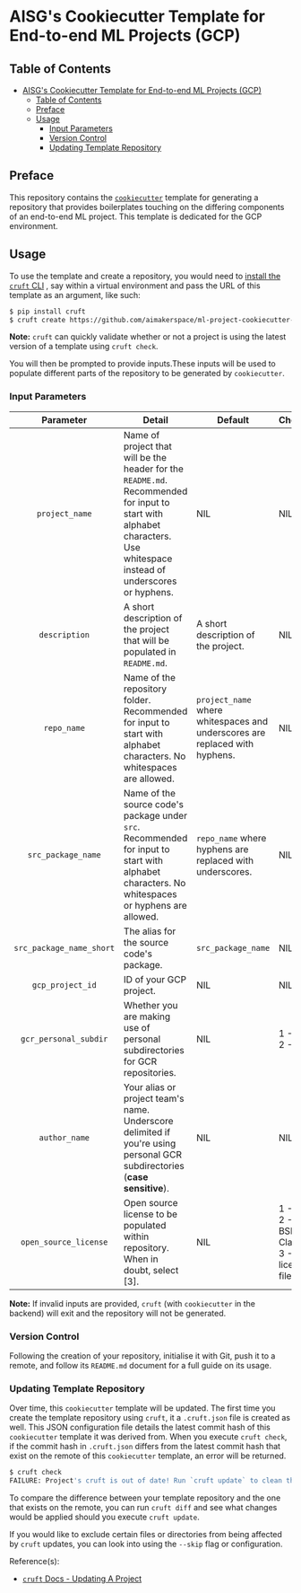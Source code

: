 # AISG's Cookiecutter Template for End-to-end ML Projects (GCP)

## Table of Contents

- [AISG's Cookiecutter Template for End-to-end ML Projects (GCP)](#aisgs-cookiecutter-template-for-end-to-end-ml-projects-gcp)
  - [Table of Contents](#table-of-contents)
  - [Preface](#preface)
  - [Usage](#usage)
    - [Input Parameters](#input-parameters)
    - [Version Control](#version-control)
    - [Updating Template Repository](#updating-template-repository)

## Preface

This repository contains the
[`cookiecutter`](https://cookiecutter.readthedocs.io/en/stable/)
template for generating a repository that provides boilerplates touching
on the differing components of an end-to-end ML project. This template
is dedicated for the GCP environment.

## Usage

To use the template and create a repository, you would need to
[install the `cruft` CLI](https://cruft.github.io/cruft/)
, say within a virtual environment and pass the URL of this template as
an argument, like such:

```bash
$ pip install cruft
$ cruft create https://github.com/aimakerspace/ml-project-cookiecutter-gcp
```

__Note:__ `cruft` can quickly validate whether or not a project is using
the latest version of a template using `cruft check`.

You will then be prompted to provide inputs.These inputs will be used to
populate different parts of the repository to be generated by
`cookiecutter`.

### Input Parameters

|         Parameter        | Detail                                                                                                                                         | Default                                                                     | Choices                                      |
|:------------------------:|------------------------------------------------------------------------------------------------------------------------------------------------|-----------------------------------------------------------------------------|----------------------------------------------|
|      `project_name`      | Name of project that will be the header for the `README.md`. Recommended for input to start with alphabet characters. Use whitespace instead of underscores or hyphens. | NIL                                                | NIL                                          |
|       `description`      | A short description of the project that will be populated in `README.md`.                                                                      | A short description of the project.                                         | NIL                                          |
|        `repo_name`       | Name of the repository folder. Recommended for input to start with alphabet characters. No whitespaces are allowed.                            | `project_name` where whitespaces and underscores are replaced with hyphens. | NIL                                          |
|    `src_package_name`    | Name of the source code's package under `src`. Recommended for input to start with alphabet characters. No whitespaces or hyphens are allowed. | `repo_name` where hyphens are replaced with underscores.                    | NIL                                          |
| `src_package_name_short` | The alias for the source code's package.                                                                                                       | `src_package_name`                                                          | NIL                                          |
|     `gcp_project_id`     | ID of your GCP project.                                                                                                                        | NIL                                                                         | NIL                                          |
|   `gcr_personal_subdir`  | Whether you are making use of personal subdirectories for GCR repositories.                                                                    | NIL                                                                         | 1 - Yes, 2 - No                              |
|       `author_name`      | Your alias or project team's name. Underscore delimited if you're using personal GCR subdirectories (__case sensitive__).                      | NIL                                                                         | NIL                                          |
|   `open_source_license`  | Open source license to be populated within repository. When in doubt, select [3].                                                              | NIL                                                                         | 1 - MIT, 2 - BSD-3-Clause, 3 - No license file |

__Note:__ If invalid inputs are provided, `cruft`
(with `cookiecutter` in the backend) will exit and
the repository will not be generated.

### Version Control

Following the creation of your repository,
initialise it with Git, push it to a
remote, and follow its
`README.md` document for a full guide on its usage.

### Updating Template Repository

Over time, this `cookiecutter` template will be updated. The first time
you create the template repository using `cruft`, it a `.cruft.json`
file is created as well. This JSON configuration file details
the latest commit hash of this `cookiecutter` template it was derived
from. When you execute `cruft check`, if the commit hash
in `.cruft.json` differs from the latest commit hash that exist
on the remote of this `cookiecutter` template, an error will be
returned.

```bash
$ cruft check
FAILURE: Project's cruft is out of date! Run `cruft update` to clean this mess up.
```

To compare the difference between your template repository
and the one that exists on the remote, you can run `cruft diff`
and see what changes would be applied should you execute
`cruft update`.

If you would like to exclude certain files or directories from
being affected by `cruft` updates, you can look into using the
`--skip` flag or configuration.

Reference(s):

- [`cruft` Docs - Updating A Project](https://cruft.github.io/cruft/#updating-a-project)
